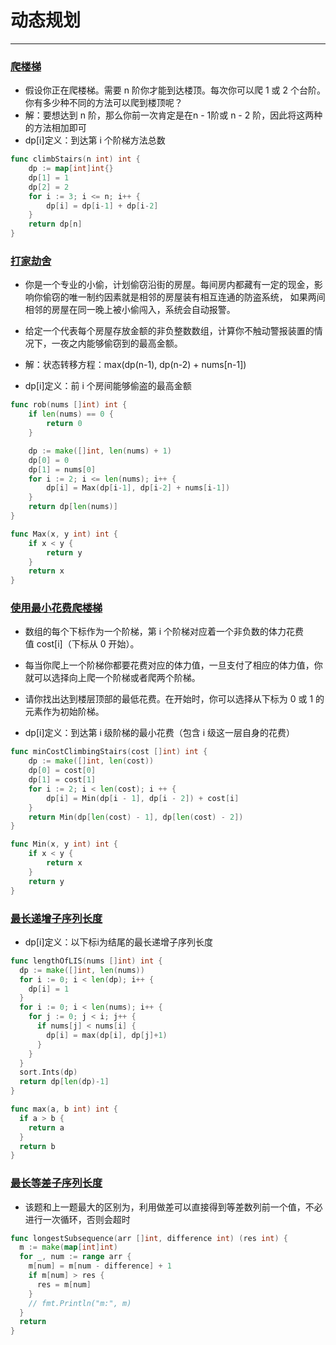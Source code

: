 # 动态规划
---

### [爬楼梯](https://leetcode-cn.com/problems/climbing-stairs/)
* 假设你正在爬楼梯。需要 n 阶你才能到达楼顶。每次你可以爬 1 或 2 个台阶。你有多少种不同的方法可以爬到楼顶呢？
* 解：要想达到 n 阶，那么你前一次肯定是在n - 1阶或 n - 2 阶，因此将这两种的方法相加即可
* dp[i]定义：到达第 i 个阶梯方法总数
```go
func climbStairs(n int) int {
	dp := map[int]int{}
	dp[1] = 1
	dp[2] = 2
	for i := 3; i <= n; i++ {
		dp[i] = dp[i-1] + dp[i-2]
	}
	return dp[n]
}
```

### [打家劫舍](https://leetcode-cn.com/problems/house-robber/solution/dong-tai-gui-hua-jie-ti-si-bu-zou-xiang-jie-cjavap/)
* 你是一个专业的小偷，计划偷窃沿街的房屋。每间房内都藏有一定的现金，影响你偷窃的唯一制约因素就是相邻的房屋装有相互连通的防盗系统，
如果两间相邻的房屋在同一晚上被小偷闯入，系统会自动报警。

* 给定一个代表每个房屋存放金额的非负整数数组，计算你不触动警报装置的情况下，一夜之内能够偷窃到的最高金额。

* 解：状态转移方程：max(dp(n-1), dp(n-2) + nums[n-1])
* dp[i]定义：前 i 个房间能够偷盗的最高金额

```go
func rob(nums []int) int {
    if len(nums) == 0 {
        return 0
    }

    dp := make([]int, len(nums) + 1)
    dp[0] = 0
    dp[1] = nums[0]
    for i := 2; i <= len(nums); i++ {
        dp[i] = Max(dp[i-1], dp[i-2] + nums[i-1])
    }
    return dp[len(nums)]
}

func Max(x, y int) int {
    if x < y {
        return y
    }
    return x
}
```

### [使用最小花费爬楼梯](https://leetcode-cn.com/problems/min-cost-climbing-stairs/solution/yi-bu-yi-bu-tui-dao-dong-tai-gui-hua-de-duo-chong-/)
* 数组的每个下标作为一个阶梯，第 i 个阶梯对应着一个非负数的体力花费值 cost[i]（下标从 0 开始）。
* 每当你爬上一个阶梯你都要花费对应的体力值，一旦支付了相应的体力值，你就可以选择向上爬一个阶梯或者爬两个阶梯。
* 请你找出达到楼层顶部的最低花费。在开始时，你可以选择从下标为 0 或 1 的元素作为初始阶梯。

* dp[i]定义：到达第 i 级阶梯的最小花费（包含 i 级这一层自身的花费）

```go
func minCostClimbingStairs(cost []int) int {
    dp := make([]int, len(cost))
    dp[0] = cost[0]
    dp[1] = cost[1]
    for i := 2; i < len(cost); i ++ {
        dp[i] = Min(dp[i - 1], dp[i - 2]) + cost[i]
    }
    return Min(dp[len(cost) - 1], dp[len(cost) - 2])
}

func Min(x, y int) int {
    if x < y {
        return x
    }
    return y
}
```

### [最长递增子序列长度](https://leetcode-cn.com/problems/longest-increasing-subsequence)

* dp[i]定义：以下标i为结尾的最长递增子序列长度

```go
func lengthOfLIS(nums []int) int {
  dp := make([]int, len(nums))
  for i := 0; i < len(dp); i++ {
    dp[i] = 1
  }
  for i := 0; i < len(nums); i++ {
    for j := 0; j < i; j++ {
      if nums[j] < nums[i] {
        dp[i] = max(dp[i], dp[j]+1)
      }
    }
  }
  sort.Ints(dp)
  return dp[len(dp)-1]
}

func max(a, b int) int {
  if a > b {
    return a
  }
  return b
}
```

### [最长等差子序列长度](https://leetcode-cn.com/problems/longest-arithmetic-subsequence-of-given-difference)

* 该题和上一题最大的区别为，利用做差可以直接得到等差数列前一个值，不必进行一次循环，否则会超时

```go
func longestSubsequence(arr []int, difference int) (res int) {
  m := make(map[int]int)
  for _, num := range arr {
    m[num] = m[num - difference] + 1
    if m[num] > res {
      res = m[num]
    }
    // fmt.Println("m:", m)
  }
  return
}
```
